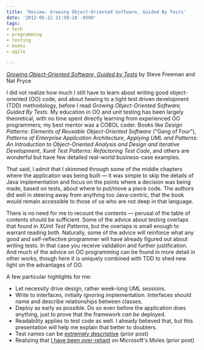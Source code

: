 ```yaml
---
title: 'Review: Growing Object-Oriented Software, Guided By Tests'
date: '2012-05-12 21:50:18 -0500'
tags:
- tech
- programming
- testing
- books
- agile

---
```


[_Growing Object-Oriented Software, Guided by Tests_](https://www.pearson.com/en-us/subject-catalog/p/growing-object-oriented-software-guided-by-tests/P200000009298/9780321503626)
by Steve Freeman and Nat Pryce

I did not realize how much I still have to learn about writing good
object-oriented  (OO) code, and about hewing to a tight test driven development
(TDD) methodology, before I read _Growing Object-Oriented Software, Guided By
Tests_. My education in OO and unit testing has been largely theoretical, with
no time spent directly learning from experienced OO programmers; my best mentor
was a COBOL coder. Books like _Design Patterns: Elements of Reusable
Object-Oriented Software_ ("Gang of Four"), _Patterns of Enterprise Application
Architecture_, _Applying UML and Patterns: An Introduction to Object-Oriented
Analysis and Design and Iterative Development_, _Xunit Test Patterns:
Refactoring Test Code_, and others are wonderful but have few detailed
real-world business-case examples.

<!-- truncate -->

That said, I admit that I skimmed through some of the middle chapters where the
application was being built &mdash; it was simple to skip the details of Java
implementation and focus on the points where a decision was being made, based on
tests, about where to put/move a piece code. The authors did well in steering
away from anything too Java-centric, that the book would remain accessible to
those of us who are not deep in that language.

There is no need for me to recount the contents &mdash; perusal of the table of
contents should be
sufficient. Some of the advice about testing overlaps that found in _XUnit Test
Patterns_, but the overlaps is small enough to warrant reading both. Naturally,
some of the advice will reinforce what any good and self-reflective programmer
will have already figured out about writing tests. In that case you receive
validation and further justification. And much of the advice on OO programming
can be found in more detail in other works, though here it is uniquely combined
with TDD to shed new light on the advantages of OO.

A few particular highlights for me:

* Let necessity drive design, rather week-long UML sessions.
* Write to interfaces, initially ignoring implementation. Interfaces should name
  and describe relationships between classes.
* Deploy as early as possible. Do so even before the application does anything,
  just to prove that the framework _can be_ deployed.
* Readability applies to test code as well. I already believed that, but this
  presentation will help me explain that better to doubters.
* Test names can be [extremely descriptive](./03-30-test_naming_convention.md) (prior post)
* Realizing that [I have been over-reliant](./04-19-moles-no-longer-fit-for-unit-tests.md)  on
  Microsoft's Moles (prior post)
